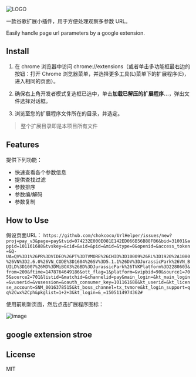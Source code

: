 ![LOGO](https://github.com/chokcoco/UrlHelper/blob/master/images/icon-logo.png?raw=true)

一款谷歌扩展小插件，用于方便处理观察多参数 URL。

Easily handle page url parameters by a google extension.

## Install

1. 在 chrome 浏览器中访问 chrome://extensions（或者单击多功能框最右边的按钮：打开 Chrome 浏览器菜单，并选择更多工具(L)菜单下的扩展程序(E)，进入相同的页面）。

2. 确保右上角开发者模式复选框已选中，单击**加载已解压的扩展程序…**，弹出文件选择对话框。

3. 浏览至您的扩展程序文件所在的目录，并选定。

> 整个扩展目录即是本项目所有文件

## Features

提供下列功能：

+ 快速查看各个参数信息
+ 提供查找过滤
+ 参数排序
+ 参数编/解码
+ 参数复制

## How to Use

假设页面URL：
`https://github.com/chokcoco/UrlHelper/issues/new?proj=pay_v3&page=pay&tvid=074232E000E081E142ED066B56B88FB6&bid=31001&appid=101161688&tvskey=&cid=&vid=&pid=&mid=&type=0&openid=&access_token=&Q-UA=QV%3D1%26PR%3DVIDEO%26PT%3DTVMORE%26CHID%3D10009%26RL%3D1920%2A1080%26VN%3D2.6.0%26VN_CODE%3D1604%26SV%3D5.1.1%26DV%3DJurassicPark%26VN_BUILD%3D1007%26MD%3DMiBOX3%26BD%3DJurassicPark%26TVKPlatform%3D2280603&from=200&ftime=1478764649186&ott_flag=1&platform=&vipbid=90&source1=705&source2=701&listid=&matchid=&channelid=pay&main_login=&kt_main_login=&vuserid=&vusession=&oauth_consumer_key=101161688&kt_userid=&kt_license_account=SNM_0016378515&kt_boss_channel=tx_tvmore&kt_login_support=qq%2Cwx%2Cph&pkglist=1+2+3&kt_login=&_=1505114974362#`

使用前刷新页面，然后点击扩展程序图标：

![image](https://user-images.githubusercontent.com/8554143/30630201-10e58432-9e12-11e7-95f5-4f31199d6e3d.png)

## google extension stroe

## License

MIT
